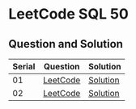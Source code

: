 # LeetCode SQL 50

## Question and Solution

| Serial | Question                                                                                                                      | Solution                                                       |
| ------ | ----------------------------------------------------------------------------------------------------------------------------- | -------------------------------------------------------------- |
| 01     | [LeetCode](https://leetcode.com/problems/recyclable-and-low-fat-products/description/?envType=study-plan-v2&envId=top-sql-50) | [Solution](./1757.%20Recyclable%20and%20Low%20Fat%20Products/) |
| 02     | [LeetCode](https://leetcode.com/problems/find-customer-referee/description/?envType=study-plan-v2&envId=top-sql-50)           | [Solution](./584.%20Find%20Customer%20Referee/)                |